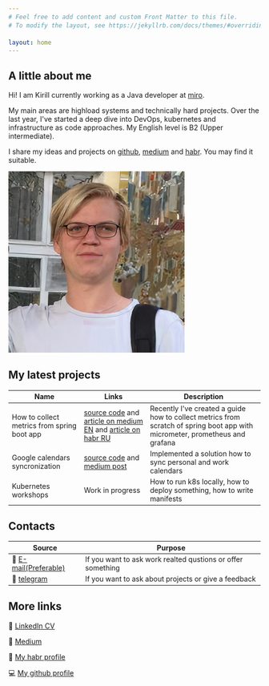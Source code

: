 ```yaml
---
# Feel free to add content and custom Front Matter to this file.
# To modify the layout, see https://jekyllrb.com/docs/themes/#overriding-theme-defaults

layout: home
---
```

## __A little about me__

Hi! I am Kirill currently working as a Java developer at [miro](miro.com).

My main areas are highload systems and technically hard projects. Over the last year, I've started a deep dive into DevOps, kubernetes and infrastructure as code approaches. My English level is B2 (Upper intermediate).

I share my ideas and projects on [github](https://github.com/Kirya522), [medium](https://kirya522.medium.com/) and [habr](https://habr.com/ru/users/kirya522/). You may find it suitable.

<img src="img/me.png">

## My latest projects

| Name | Links | Description |
|-------|--------|---------|
| How to collect metrics from spring boot app | [source code](https://github.com/Kirya522/medium-posts/tree/main/java/spring-metrics ) and [article on medium EN](https://kirya522.medium.com/how-to-collect-metrics-from-spring-boot-application-with-micrometer-prometheus-and-grafana-full-82d87fb7a2ec) and [article on habr RU](https://habr.com/ru/post/548700/) | Recently I've created a guide how to collect metrics from scratch of spring boot app with micrometer, prometheus and grafana |
| Google calendars syncronization | [source code](https://github.com/Kirya522/calendar-syncer) and [medium post](https://kirya522.medium.com/google-calendars-synchronization-c0e1971dbb49) | Implemented a solution how to sync personal and work calendars |
| Kubernetes workshops| Work in progress | How to run k8s locally, how to deploy something, how to write manifests |

## Contacts

| Source | Purpose |
|-------|--------|
| :e-mail: [E-mail(Preferable)](mailto:kirya522@gmail.com)  | If you want to ask work realted qustions or offer something  |
| :briefcase: [telegram](https://t.me/kirill_grischuk) | If you want to ask about projects or give a feedback |

## More links

:bell: [LinkedIn CV](https://www.linkedin.com/in/kirill-grischuk/)

:dart: [Medium](https://kirya522.medium.com/)

:paperclip: [My habr profile](https://habr.com/ru/users/kirya522/)

:computer: [My github profile](https://github.com/Kirya522)
